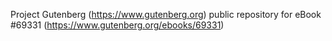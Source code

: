 Project Gutenberg (https://www.gutenberg.org) public repository for
eBook #69331 (https://www.gutenberg.org/ebooks/69331)
